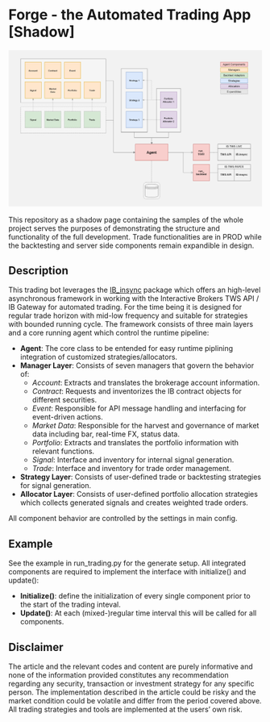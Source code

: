 # Forge - the Automated Trading App [Shadow]

<p align="center">
  <img width="600" src="design.png">
</p>
<p align="justify">

This repository as a shadow page containing the samples of the whole project serves the purposes of demonstrating the structure and functionality of the full development. Trade functionalities are in PROD while the backtesting and server side components remain expandible in design.

## Description
This trading bot leverages the [IB_insync](https://ib-insync.readthedocs.io/readme.html) package which offers an high-level asynchronous framework in working with the Interactive Brokers TWS API / IB Gateway for automated trading. For the time being it is designed for regular trade horizon with mid-low frequency and suitable for strategies with bounded running cycle. The framework consists of three main layers and a core running agent which control the runtime pipeline:

- **Agent**: The core class to be entended for easy runtime piplining integration of customized strategies/allocators.
- **Manager Layer**: Consists of seven managers that govern the behavior of:
   - *Account*: Extracts and translates the brokerage account information.
   - *Contract*: Requests and inventorizes the IB contract objects for different securities. 
   - *Event*: Responsible for API message handling and interfacing for event-driven actions.
   - *Market Data*: Responsible for the harvest and governance of market data including bar, real-time FX, status data.
   - *Portfolio*: Extracts and translates the portfolio information with relevant functions.
   - *Signal*: Interface and inventory for internal signal generation.
   - *Trade*: Interface and inventory for trade order management.
- **Strategy Layer**: Consists of user-defined trade or backtesting strategies for signal generation. 
- **Allocator Layer**: Consists of user-defined portfolio allocation strategies which collects generated signals and creates weighted trade orders.

All component behavior are controlled by the settings in main config. 

## Example
See the example in run_trading.py for the generate setup. All integrated components are required to implement the interface with initialize() and update():
- **Initialize()**: define the initialization of every single component prior to the start of the trading inteval.  
- **Update()**: At each (mixed-)regular time interval this will be called for all components.

## Disclaimer
The article and the relevant codes and content are purely informative and none of the information provided constitutes any recommendation regarding any security, transaction or investment strategy for any specific person. The implementation described in the article could be risky and the market condition could be volatile and differ from the period covered above. All trading strategies and tools are implemented at the users’ own risk.
